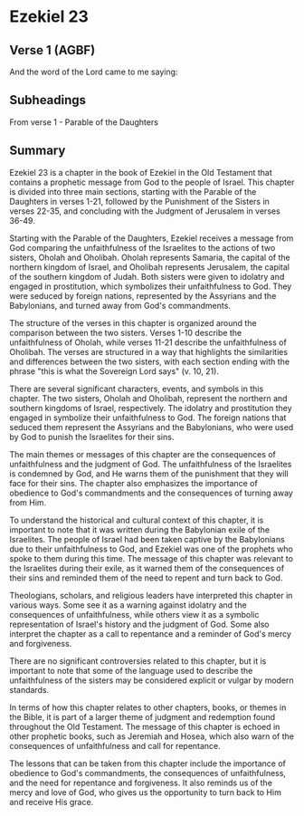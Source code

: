 # Ezekiel 23

## Verse 1 (AGBF)

And the word of the Lord came to me saying:

## Subheadings

From verse 1 - Parable of the Daughters

## Summary

Ezekiel 23 is a chapter in the book of Ezekiel in the Old Testament that contains a prophetic message from God to the people of Israel. This chapter is divided into three main sections, starting with the Parable of the Daughters in verses 1-21, followed by the Punishment of the Sisters in verses 22-35, and concluding with the Judgment of Jerusalem in verses 36-49.

Starting with the Parable of the Daughters, Ezekiel receives a message from God comparing the unfaithfulness of the Israelites to the actions of two sisters, Oholah and Oholibah. Oholah represents Samaria, the capital of the northern kingdom of Israel, and Oholibah represents Jerusalem, the capital of the southern kingdom of Judah. Both sisters were given to idolatry and engaged in prostitution, which symbolizes their unfaithfulness to God. They were seduced by foreign nations, represented by the Assyrians and the Babylonians, and turned away from God's commandments.

The structure of the verses in this chapter is organized around the comparison between the two sisters. Verses 1-10 describe the unfaithfulness of Oholah, while verses 11-21 describe the unfaithfulness of Oholibah. The verses are structured in a way that highlights the similarities and differences between the two sisters, with each section ending with the phrase "this is what the Sovereign Lord says" (v. 10, 21).

There are several significant characters, events, and symbols in this chapter. The two sisters, Oholah and Oholibah, represent the northern and southern kingdoms of Israel, respectively. The idolatry and prostitution they engaged in symbolize their unfaithfulness to God. The foreign nations that seduced them represent the Assyrians and the Babylonians, who were used by God to punish the Israelites for their sins.

The main themes or messages of this chapter are the consequences of unfaithfulness and the judgment of God. The unfaithfulness of the Israelites is condemned by God, and He warns them of the punishment that they will face for their sins. The chapter also emphasizes the importance of obedience to God's commandments and the consequences of turning away from Him.

To understand the historical and cultural context of this chapter, it is important to note that it was written during the Babylonian exile of the Israelites. The people of Israel had been taken captive by the Babylonians due to their unfaithfulness to God, and Ezekiel was one of the prophets who spoke to them during this time. The message of this chapter was relevant to the Israelites during their exile, as it warned them of the consequences of their sins and reminded them of the need to repent and turn back to God.

Theologians, scholars, and religious leaders have interpreted this chapter in various ways. Some see it as a warning against idolatry and the consequences of unfaithfulness, while others view it as a symbolic representation of Israel's history and the judgment of God. Some also interpret the chapter as a call to repentance and a reminder of God's mercy and forgiveness.

There are no significant controversies related to this chapter, but it is important to note that some of the language used to describe the unfaithfulness of the sisters may be considered explicit or vulgar by modern standards.

In terms of how this chapter relates to other chapters, books, or themes in the Bible, it is part of a larger theme of judgment and redemption found throughout the Old Testament. The message of this chapter is echoed in other prophetic books, such as Jeremiah and Hosea, which also warn of the consequences of unfaithfulness and call for repentance.

The lessons that can be taken from this chapter include the importance of obedience to God's commandments, the consequences of unfaithfulness, and the need for repentance and forgiveness. It also reminds us of the mercy and love of God, who gives us the opportunity to turn back to Him and receive His grace.